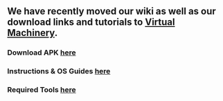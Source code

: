## We have recently moved our wiki as well as our download links and tutorials to [Virtual Machinery](https://virtualmachinery.weebly.com).

### Download APK [here](https://virtualmachinery.weebly.com/limbo-downloads.html)    
### Instructions & OS Guides [here](https://virtualmachinery.weebly.com/tutorials.html)  
### Required Tools [here](https://virtualmachinery.weebly.com/android-tools.html)   